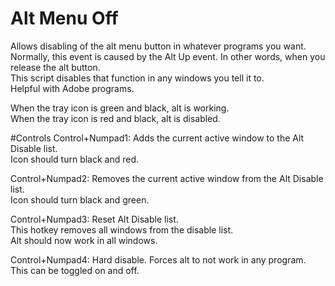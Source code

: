 # Alt Menu Off
Allows disabling of the alt menu button in whatever programs you want.  
Normally, this event is caused by the Alt Up event. In other words, when you release the alt button.  
This script disables that function in any windows you tell it to.  
Helpful with Adobe programs.  

When the tray icon is green and black, alt is working.  
When the tray icon is red and black, alt is disabled.

#Controls
Control+Numpad1:    Adds the current active window to the Alt Disable list.  
                    Icon should turn black and red.

Control+Numpad2:    Removes the current active window from the Alt Disable list.  
                    Icon should turn black and green.

Control+Numpad3:    Reset Alt Disable list.  
                    This hotkey removes all windows from the disable list.  
                    Alt should now work in all windows.
                    
Control+Numpad4:    Hard disable. Forces alt to not work in any program.  
                    This can be toggled on and off.
